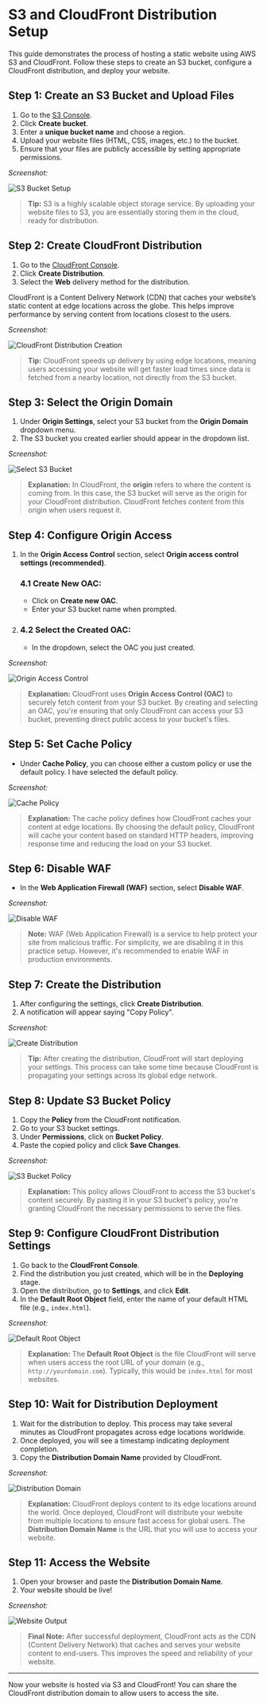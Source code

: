 # S3 and CloudFront Distribution Setup

This guide demonstrates the process of hosting a static website using AWS S3 and CloudFront. Follow these steps to create an S3 bucket, configure a CloudFront distribution, and deploy your website.

## Step 1: Create an S3 Bucket and Upload Files

1. Go to the [S3 Console](https://console.aws.amazon.com/s3/).
2. Click **Create bucket**.
3. Enter a **unique bucket name** and choose a region.
4. Upload your website files (HTML, CSS, images, etc.) to the bucket.
5. Ensure that your files are publicly accessible by setting appropriate permissions.

*Screenshot:*

![S3 Bucket Setup](./screenshots/s3_bucket_setup.png)

> **Tip:** S3 is a highly scalable object storage service. By uploading your website files to S3, you are essentially storing them in the cloud, ready for distribution.

## Step 2: Create CloudFront Distribution

1. Go to the [CloudFront Console](https://console.aws.amazon.com/cloudfront/).
2. Click **Create Distribution**.
3. Select the **Web** delivery method for the distribution.

CloudFront is a Content Delivery Network (CDN) that caches your website’s static content at edge locations across the globe. This helps improve performance by serving content from locations closest to the users.

*Screenshot:*

![CloudFront Distribution Creation](./screenshots/cloudfront_distribution_creation.png)

> **Tip:** CloudFront speeds up delivery by using edge locations, meaning users accessing your website will get faster load times since data is fetched from a nearby location, not directly from the S3 bucket.

## Step 3: Select the Origin Domain

1. Under **Origin Settings**, select your S3 bucket from the **Origin Domain** dropdown menu.
2. The S3 bucket you created earlier should appear in the dropdown list.

*Screenshot:*

![Select S3 Bucket](./screenshots/select_s3_bucket.png)

> **Explanation:** In CloudFront, the **origin** refers to where the content is coming from. In this case, the S3 bucket will serve as the origin for your CloudFront distribution. CloudFront fetches content from this origin when users request it.

## Step 4: Configure Origin Access

1. In the **Origin Access Control** section, select **Origin access control settings (recommended)**.
   
    ### 4.1 Create New OAC:
   - Click on **Create new OAC**.
   - Enter your S3 bucket name when prompted.

2. ### 4.2 Select the Created OAC:
   - In the dropdown, select the OAC you just created.

*Screenshot:*

![Origin Access Control](./screenshots/origin_access_control.png)

> **Explanation:** CloudFront uses **Origin Access Control (OAC)** to securely fetch content from your S3 bucket. By creating and selecting an OAC, you're ensuring that only CloudFront can access your S3 bucket, preventing direct public access to your bucket's files.

## Step 5: Set Cache Policy

- Under **Cache Policy**, you can choose either a custom policy or use the default policy. I have selected the default policy.

*Screenshot:*

![Cache Policy](./screenshots/cache_policy.png)

> **Explanation:** The cache policy defines how CloudFront caches your content at edge locations. By choosing the default policy, CloudFront will cache your content based on standard HTTP headers, improving response time and reducing the load on your S3 bucket.

## Step 6: Disable WAF

- In the **Web Application Firewall (WAF)** section, select **Disable WAF**.

*Screenshot:*

![Disable WAF](./screenshots/disable_waf.png)

> **Note:** WAF (Web Application Firewall) is a service to help protect your site from malicious traffic. For simplicity, we are disabling it in this practice setup. However, it's recommended to enable WAF in production environments.

## Step 7: Create the Distribution

1. After configuring the settings, click **Create Distribution**.
2. A notification will appear saying "Copy Policy".

*Screenshot:*

![Create Distribution](./screenshots/create_distribution.png)

> **Tip:** After creating the distribution, CloudFront will start deploying your settings. This process can take some time because CloudFront is propagating your settings across its global edge network.

## Step 8: Update S3 Bucket Policy

1. Copy the **Policy** from the CloudFront notification.
2. Go to your S3 bucket settings.
3. Under **Permissions**, click on **Bucket Policy**.
4. Paste the copied policy and click **Save Changes**.

*Screenshot:*

![S3 Bucket Policy](./screenshots/s3_bucket_policy.png)

> **Explanation:** This policy allows CloudFront to access the S3 bucket's content securely. By pasting it in your S3 bucket's policy, you're granting CloudFront the necessary permissions to serve the files.

## Step 9: Configure CloudFront Distribution Settings

1. Go back to the **CloudFront Console**.
2. Find the distribution you just created, which will be in the **Deploying** stage.
3. Open the distribution, go to **Settings**, and click **Edit**.
4. In the **Default Root Object** field, enter the name of your default HTML file (e.g., `index.html`).

*Screenshot:*

![Default Root Object](./screenshots/default_root_object.png)

> **Explanation:** The **Default Root Object** is the file CloudFront will serve when users access the root URL of your domain (e.g., `http://yourdomain.com`). Typically, this would be `index.html` for most websites.

## Step 10: Wait for Distribution Deployment

1. Wait for the distribution to deploy. This process may take several minutes as CloudFront propagates across edge locations worldwide.
2. Once deployed, you will see a timestamp indicating deployment completion.
3. Copy the **Distribution Domain Name** provided by CloudFront.

*Screenshot:*

![Distribution Domain](./screenshots/distribution_domain.png)

> **Explanation:** CloudFront deploys content to its edge locations around the world. Once deployed, CloudFront will distribute your website from multiple locations to ensure fast access for global users. The **Distribution Domain Name** is the URL that you will use to access your website.

## Step 11: Access the Website

1. Open your browser and paste the **Distribution Domain Name**.
2. Your website should be live!

*Screenshot:*

![Website Output](./screenshots/website_output.png)

> **Final Note:** After successful deployment, CloudFront acts as the CDN (Content Delivery Network) that caches and serves your website content to end-users. This improves the speed and reliability of your website.

---

Now your website is hosted via S3 and CloudFront! You can share the CloudFront distribution domain to allow users to access the site.

